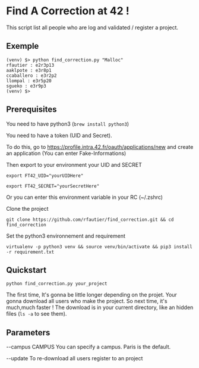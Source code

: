 # Find A Correction at 42 !

This script list all people who are log and validated / register a project.

## Exemple

```
(venv) $> python find_correction.py "Malloc"
rfautier : e2r3p13
aaklpote : e3r8p1
ccaballero : e3r2p2
llompal : e3r5p20
sgueko : e3r9p3
(venv) $> 
```

## Prerequisites

You need to have python3 (``` brew install python3 ```)

You need to have a token (UID and Secret).

To do this, go to https://profile.intra.42.fr/oauth/applications/new and create an application (You can enter Fake-Informations)

Then export to your environment your UID and SECRET

```
export FT42_UID="yourUIDHere"
```

```
export FT42_SECRET="yourSecretHere"
```

Or you can enter this environment variable in your RC (~/.zshrc)

Clone the project

```
git clone https://github.com/rfautier/find_correction.git && cd find_correction
```

Set the python3 environnement and requirement

```
virtualenv -p python3 venv && source venv/bin/activate && pip3 install -r requirement.txt
```

## Quickstart

```
python find_correction.py your_project
```


The first time, It's gonna be little longer depending on the projet.
Your gonna download all users who make the project. So next time, it's much,much faster !
The download is in your current directory, like an hidden files (`ls -a` to see them).

## Parameters

--campus CAMPUS  You can specify a campus. Paris is the default.

--update        To re-download all users register to an project
